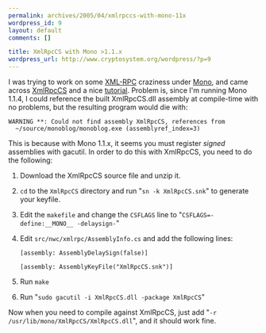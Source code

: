 ```yaml
--- 
permalink: archives/2005/04/xmlrpccs-with-mono-11x
wordpress_id: 9
layout: default
comments: []

title: XmlRpcCS with Mono >1.1.x
wordpress_url: http://www.cryptosystem.org/wordpress/?p=9
---
```

I was trying to work on some [XML-RPC](http://www.xmlrpc.com/) craziness under [Mono](http://www.mono-project.com/), and came across [XmlRpcCS](http://xmlrpccs.sourceforge.net/) and a nice [tutorial](http://www.linuxjournal.com/article/7430). Problem is, since I'm running Mono 1.1.4, I could reference the built XmlRpcCS.dll assembly at compile-time with no problems, but the resulting program would die with:

    WARNING **: Could not find assembly XmlRpcCS, references from
      ~/source/monoblog/monoblog.exe (assemblyref_index=3)

This is because with Mono 1.1.x, it seems you must register *signed* assemblies with gacutil. In order to do this with XmlRpcCS, you need to do the following:

1. Download the XmlRpcCS source file and unzip it.
2. `cd` to the `XmlRpcCS` directory and run "`sn -k XmlRpcCS.snk`" to generate your keyfile.
3. Edit the `makefile` and change the `CSFLAGS` line to "`CSFLAGS=-define:__MONO__ -delaysign-`"
4. Edit `src/nwc/xmlrpc/AssemblyInfo.cs` and add the following lines:

    `[assembly: AssemblyDelaySign(false)]`

    `[assembly: AssemblyKeyFile("XmlRpcCS.snk")]`

5. Run `make`
6. Run "`sudo gacutil -i XmlRpcCS.dll -package XmlRpcCS`"

Now when you need to compile against XmlRpcCS, just add "`-r /usr/lib/mono/XmlRpcCS/XmlRpcCS.dll`", and it should work fine.
